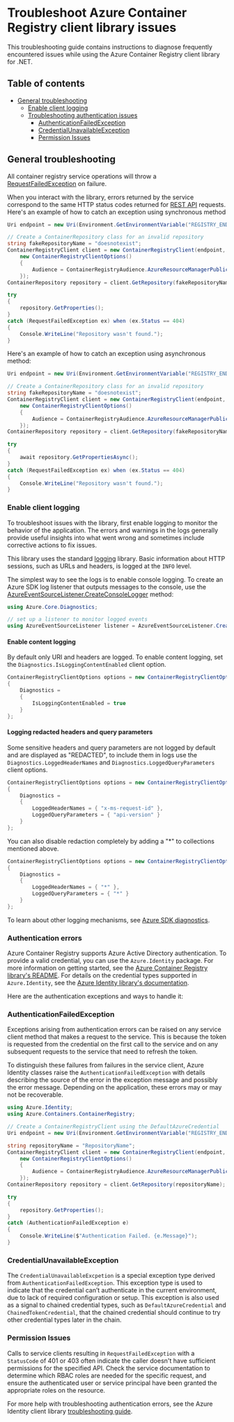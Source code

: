 # Troubleshoot Azure Container Registry client library issues

This troubleshooting guide contains instructions to diagnose frequently encountered issues while using the Azure Container Registry client library for .NET.

## Table of contents

* [General troubleshooting](#general-troubleshooting)
  * [Enable client logging](#enable-client-logging)
  * [Troubleshooting authentication issues](#authentication-errors)
     * [AuthenticationFailedException](#authenticationfailedexception)
     * [CredentialUnavailableException](#credentialunavailableexception)
     * [Permission Issues](#permission-issues)

## General troubleshooting

All container registry service operations will throw a [RequestFailedException](https://docs.microsoft.com/dotnet/api/azure.requestfailedexception?view=azure-dotnet) on failure.

When you interact with the library, errors returned by the service correspond to the same HTTP status codes returned for [REST API](https://docs.microsoft.com/en-us/rest/api/containerregistry/) requests. Here's an example of how to catch an exception using synchronous method

```C# Snippet:ContainerRegistry_Tests_Samples_HandleErrors
Uri endpoint = new Uri(Environment.GetEnvironmentVariable("REGISTRY_ENDPOINT"));

// Create a ContainerRepository class for an invalid repository
string fakeRepositoryName = "doesnotexist";
ContainerRegistryClient client = new ContainerRegistryClient(endpoint, new DefaultAzureCredential(),
    new ContainerRegistryClientOptions()
    {
        Audience = ContainerRegistryAudience.AzureResourceManagerPublicCloud
    });
ContainerRepository repository = client.GetRepository(fakeRepositoryName);

try
{
    repository.GetProperties();
}
catch (RequestFailedException ex) when (ex.Status == 404)
{
    Console.WriteLine("Repository wasn't found.");
}
```

Here's an example of how to catch an exception using asynchronous method:

```C# Snippet:ContainerRegistry_Tests_Samples_HandleErrorsAsync
Uri endpoint = new Uri(Environment.GetEnvironmentVariable("REGISTRY_ENDPOINT"));

// Create a ContainerRepository class for an invalid repository
string fakeRepositoryName = "doesnotexist";
ContainerRegistryClient client = new ContainerRegistryClient(endpoint, new DefaultAzureCredential(),
    new ContainerRegistryClientOptions()
    {
        Audience = ContainerRegistryAudience.AzureResourceManagerPublicCloud
    });
ContainerRepository repository = client.GetRepository(fakeRepositoryName);

try
{
    await repository.GetPropertiesAsync();
}
catch (RequestFailedException ex) when (ex.Status == 404)
{
    Console.WriteLine("Repository wasn't found.");
}
```

### Enable client logging

To troubleshoot issues with the library, first enable logging to monitor the behavior of the application. The errors and warnings in the logs generally provide useful insights into what went wrong and sometimes include corrective actions to fix issues.

This library uses the standard [logging](https://docs.microsoft.com/dotnet/azure/sdk/logging) library. Basic information about HTTP sessions, such as URLs and headers, is logged at the `INFO` level.

The simplest way to see the logs is to enable console logging. To create an Azure SDK log listener that outputs messages to the console, use the [AzureEventSourceListener.CreateConsoleLogger](https://docs.microsoft.com/dotnet/api/azure.core.diagnostics.azureeventsourcelistener.createconsolelogger?view=azure-dotnet) method:

```csharp
using Azure.Core.Diagnostics;

// set up a listener to monitor logged events
using AzureEventSourceListener listener = AzureEventSourceListener.CreateConsoleLogger();
```

#### Enable content logging

By default only URI and headers are logged. To enable content logging, set the `Diagnostics.IsLoggingContentEnabled` client option. 

``` c#
ContainerRegistryClientOptions options = new ContainerRegistryClientOptions()
{
    Diagnostics =
    {
        IsLoggingContentEnabled = true
    }
};
```
#### Logging redacted headers and query parameters

Some sensitive headers and query parameters are not logged by default and are displayed as "REDACTED", to include them in logs use the `Diagnostics.LoggedHeaderNames` and `Diagnostics.LoggedQueryParameters` client options.

``` c#
ContainerRegistryClientOptions options = new ContainerRegistryClientOptions()
{
    Diagnostics =
    {
        LoggedHeaderNames = { "x-ms-request-id" },
        LoggedQueryParameters = { "api-version" }
    }
};
```

You can also disable redaction completely by adding a "*" to collections mentioned above.

``` c#
ContainerRegistryClientOptions options = new ContainerRegistryClientOptions()
{
    Diagnostics =
    {
        LoggedHeaderNames = { "*" },
        LoggedQueryParameters = { "*" }
    }
};
```

To learn about other logging mechanisms, see [Azure SDK diagnostics](https://github.com/Azure/azure-sdk-for-net/blob/main/sdk/core/Azure.Core/samples/Diagnostics.md).

### Authentication errors

Azure Container Registry supports Azure Active Directory authentication. To provide a valid credential, you can use the `Azure.Identity` package. For more information on getting started, see the [Azure Container Registry library's README](https://github.com/Azure/azure-sdk-for-net/tree/main/sdk/containerregistry/Azure.Containers.ContainerRegistry#authenticate-the-client). For details on the credential types supported in `Azure.Identity`, see the [Azure Identity library's documentation](https://docs.microsoft.com/dotnet/api/overview/azure/Identity-readme).

Here are the authentication exceptions and ways to handle it:

### AuthenticationFailedException

Exceptions arising from authentication errors can be raised on any service client method that makes a request to the service. This is because the token is requested from the credential on the first call to the service and on any subsequent requests to the service that need to refresh the token. 

To distinguish these failures from failures in the service client, Azure Identity classes raise the `AuthenticationFailedException` with details describing the source of the error in the exception message and possibly the error message. Depending on the application, these errors may or may not be recoverable.

``` c#
using Azure.Identity;
using Azure.Containers.ContainerRegistry;

// Create a ContainerRegistryClient using the DefaultAzureCredential
Uri endpoint = new Uri(Environment.GetEnvironmentVariable("REGISTRY_ENDPOINT"));

string repositoryName = "RepositoryName";
ContainerRegistryClient client = new ContainerRegistryClient(endpoint, new DefaultAzureCredential(),
    new ContainerRegistryClientOptions()
    {
        Audience = ContainerRegistryAudience.AzureResourceManagerPublicCloud
    });
ContainerRepository repository = client.GetRepository(repositoryName);

try
{
    repository.GetProperties();
}
catch (AuthenticationFailedException e)
{
    Console.WriteLine($"Authentication Failed. {e.Message}");
}
```

### CredentialUnavailableException

The `CredentialUnavailableExcpetion` is a special exception type derived from `AuthenticationFailedException`. This exception type is used to indicate that the credential can’t authenticate in the current environment, due to lack of required configuration or setup. This exception is also used as a signal to chained credential types, such as `DefaultAzureCredential` and `ChainedTokenCredential`, that the chained credential should continue to try other credential types later in the chain.

### Permission Issues

Calls to service clients resulting in `RequestFailedException` with a `StatusCode` of 401 or 403 often indicate the caller doesn't have sufficient permissions for the specified API. Check the service documentation to determine which RBAC roles are needed for the specific request, and ensure the authenticated user or service principal have been granted the appropriate roles on the resource.

For more help with troubleshooting authentication errors, see the Azure Identity client library [troubleshooting guide](https://github.com/Azure/azure-sdk-for-net/blob/main/sdk/identity/Azure.Identity/TROUBLESHOOTING.md).